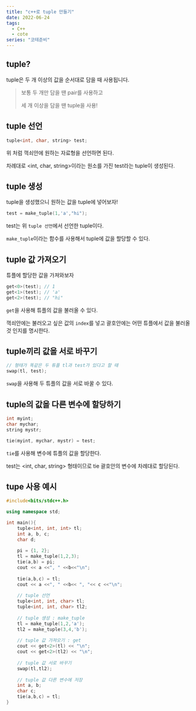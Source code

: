 ```yaml
---
title: "c++로 tuple 만들기"
date: 2022-06-24
tags:
  - C++
  - cote
series: "코테준비"
---
```




## tuple?

tuple은 두 개 이상의 값을 순서대로 담을 때 사용됩니다.

> 보통 두 개만 담을 땐 pair를 사용하고
>
> 세 개 이상을 담을 땐 tuple을 사용!



## tuple 선언

```c++
tuple<int, char, string> test;
```

위 처럼 꺽쇠안에 원하는 자료형을 선언하면 된다.<br/>

차례대로 <int, char, string>이라는 원소를 가진 test라는 tuple이 생성된다.



## tuple 생성

tuple을 생성했으니 원하는 값을 tuple에 넣어보자!

```c++
test = make_tuple(1,'a',"hi");
```

test는 위 `tuple 선언`에서 선언한 tuple이다.<br/>

`make_tuple`이라는 함수를 사용해서 tuple에 값을 할당할 수 있다.



## tuple 값 가져오기

튜플에 할당한 값을 가져와보자

```c++
get<0>(test); // 1
get<1>(test); // 'a'
get<2>(test); // "hi"
```

`get`을 사용해 튜플의 값을 불러올 수 있다.<br/>

꺽쇠안에는 불러오고 싶은 값의 `index`를 넣고 괄호안에는 어떤 튜플에서 값을 불러올 것 인지를 명시한다.



## tuple끼리 값을 서로 바꾸기

```c++
// 형태가 똑같은 두 튜플 tl과 test가 있다고 할 때
swap(tl, test);
```

`swap`을 사용해 두 튜플의 값을 서로 바꿀 수 있다.



## tuple의 값을 다른 변수에 할당하기

```c++
int myint;
char mychar;
string mystr;

tie(myint, mychar, mystr) = test;
```

`tie`를 사용해 변수에 튜플의 값을 할당한다.<br/>

test는 <int, char, string> 형태이므로 tie 괄호안의 변수에 차례대로 할당된다.



## tupe 사용 예시

```c++
#include<bits/stdc++.h>

using namespace std;

int main(){
	tuple<int, int, int> tl;
	int a, b, c;
	char d;
	
	pi = {1, 2};
	tl = make_tuple(1,2,3);
	tie(a,b) = pi;
	cout << a <<", " <<b<<"\n";
	
	tie(a,b,c) = tl;
	cout << a <<", " <<b<< ", "<< c <<"\n";
	
    // tuple 선언
	tuple<int, int, char> tl;
    tuple<int, int, char> tl2;
    
    // tuple 생성 : make_tuple
	tl = make_tuple(1,2,'a');
    tl2 = make_tuple(3,4,'b');
    
    // tuple 값 가져오기 : get
    cout << get<2>(tl) << "\n";
    cout << get<2>(tl2) << "\n";
    
    // tuple 값 서로 바꾸기
    swap(tl,tl2);
    
    // tuple 값 다른 변수에 저장
	int a, b;
    char c;
    tie(a,b,c) = tl;
}
```

